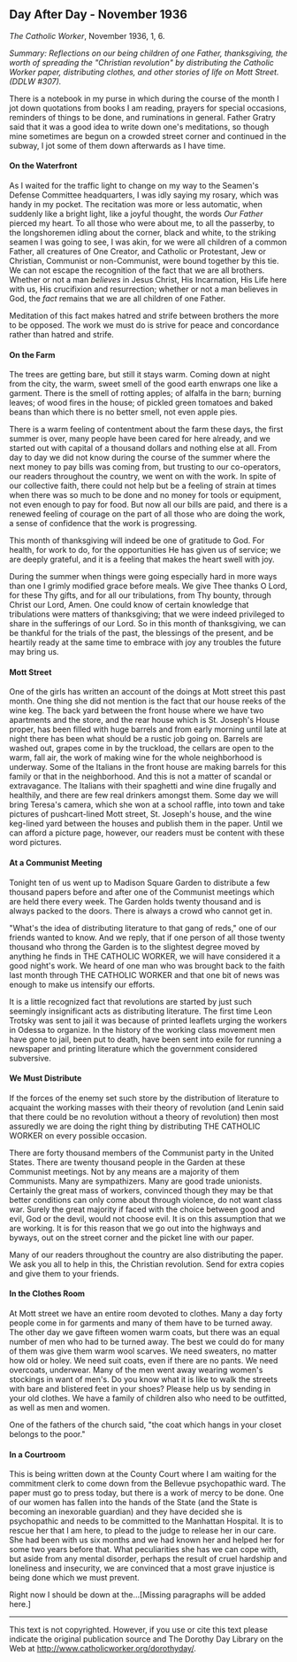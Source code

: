 ## Day After Day - November 1936

*The Catholic Worker*, November 1936, 1, 6.

*Summary: Reflections on our being children of one Father, thanksgiving,
the worth of spreading the "Christian revolution" by distributing the
*Catholic Worker* paper, distributing clothes, and other stories of life
on Mott Street. (DDLW \#307).*

There is a notebook in my purse in which during the course of the month
I jot down quotations from books I am reading, prayers for special
occasions, reminders of things to be done, and ruminations in general.
Father Gratry said that it was a good idea to write down one's
meditations, so though mine sometimes are begun on a crowded street
corner and continued in the subway, I jot some of them down afterwards
as I have time.

#### On the Waterfront

As I waited for the traffic light to change on my way to the Seamen's
Defense Committee headquarters, I was idly saying my rosary, which was
handy in my pocket. The recitation was more or less automatic, when
suddenly like a bright light, like a joyful thought, the words *Our
Father* pierced my heart. To all those who were about me, to all the
passerby, to the longshoremen idling about the corner, black and white,
to the striking seamen I was going to see, I was akin, for we were all
children of a common Father, all creatures of One Creator, and Catholic
or Protestant, Jew or Christian, Communist or non-Communist, were bound
together by this tie. We can not escape the recognition of the fact that
we are all brothers. Whether or not a man *believes* in Jesus Christ,
His Incarnation, His Life here with us, His crucifixion and
resurrection; whether or not a man believes in God, the *fact* remains
that we are all children of one Father.

Meditation of this fact makes hatred and strife between brothers the
more to be opposed. The work we must do is strive for peace and
concordance rather than hatred and strife.

#### On the Farm

The trees are getting bare, but still it stays warm. Coming down at
night from the city, the warm, sweet smell of the good earth enwraps one
like a garment. There is the smell of rotting apples; of alfalfa in the
barn; burning leaves; of wood fires in the house; of pickled green
tomatoes and baked beans than which there is no better smell, not even
apple pies.

There is a warm feeling of contentment about the farm these days, the
first summer is over, many people have been cared for here already, and
we started out with capital of a thousand dollars and nothing else at
all. From day to day we did not know during the course of the summer
where the next money to pay bills was coming from, but trusting to our
co-operators, our readers throughout the country, we went on with the
work. In spite of our collective faith, there could not help but be a
feeling of strain at times when there was so much to be done and no
money for tools or equipment, not even enough to pay for food. But now
all our bills are paid, and there is a renewed feeling of courage on the
part of all those who are doing the work, a sense of confidence that the
work is progressing.

This month of thanksgiving will indeed be one of gratitude to God. For
health, for work to do, for the opportunities He has given us of
service; we are deeply grateful, and it is a feeling that makes the
heart swell with joy.

During the summer when things were going especially hard in more ways
than one I grimly modified grace before meals. We give Thee thanks O
Lord, for these Thy gifts, and for all our tribulations, from Thy
bounty, through Christ our Lord, Amen. One could know of certain
knowledge that tribulations were matters of thanksgiving; that we were
indeed privileged to share in the sufferings of our Lord. So in this
month of thanksgiving, we can be thankful for the trials of the past,
the blessings of the present, and be heartily ready at the same time to
embrace with joy any troubles the future may bring us.

#### Mott Street

One of the girls has written an account of the doings at Mott street
this past month. One thing she did not mention is the fact that our
house reeks of the wine keg. The back yard between the front house where
we have two apartments and the store, and the rear house which is St.
Joseph's House proper, has been filled with huge barrels and from early
morning until late at night there has been what should be a rustic job
going on. Barrels are washed out, grapes come in by the truckload, the
cellars are open to the warm, fall air, the work of making wine for the
whole neighborhood is underway. Some of the Italians in the front house
are making barrels for this family or that in the neighborhood. And this
is not a matter of scandal or extravagance. The Italians with their
spaghetti and wine dine frugally and healthily, and there are few real
drinkers amongst them. Some day we will bring Teresa's camera, which she
won at a school raffle, into town and take pictures of pushcart-lined
Mott street, St. Joseph's house, and the wine keg-lined yard between the
houses and publish them in the paper. Until we can afford a picture
page, however, our readers must be content with these word pictures.

#### At a Communist Meeting

Tonight ten of us went up to Madison Square Garden to distribute a few
thousand papers before and after one of the Communist meetings which are
held there every week. The Garden holds twenty thousand and is always
packed to the doors. There is always a crowd who cannot get in.

"What's the idea of distributing literature to that gang of reds," one
of our friends wanted to know. And we reply, that if one person of all
those twenty thousand who throng the Garden is to the slightest degree
moved by anything he finds in THE CATHOLIC WORKER, we will have
considered it a good night's work. We heard of one man who was brought
back to the faith last month through THE CATHOLIC WORKER and that one
bit of news was enough to make us intensify our efforts.

It is a little recognized fact that revolutions are started by just such
seemingly insignificant acts as distributing literature. The first time
Leon Trotsky was sent to jail it was because of printed leaflets urging
the workers in Odessa to organize. In the history of the working class
movement men have gone to jail, been put to death, have been sent into
exile for running a newspaper and printing literature which the
government considered subversive.

#### We Must Distribute

If the forces of the enemy set such store by the distribution of
literature to acquaint the working masses with their theory of
revolution (and Lenin said that there could be no revolution without a
theory of revolution) then most assuredly we are doing the right thing
by distributing THE CATHOLIC WORKER on every possible occasion.

There are forty thousand members of the Communist party in the United
States. There are twenty thousand people in the Garden at these
Communist meetings. Not by any means are a majority of them Communists.
Many are sympathizers. Many are good trade unionists. Certainly the
great mass of workers, convinced though they may be that better
conditions can only come about through violence, do not want class war.
Surely the great majority if faced with the choice between good and
evil, God or the devil, would not choose evil. It is on this assumption
that we are working. It is for this reason that we go out into the
highways and byways, out on the street corner and the picket line with
our paper.

Many of our readers throughout the country are also distributing the
paper. We ask you all to help in this, the Christian revolution. Send
for extra copies and give them to your friends.

#### In the Clothes Room

At Mott street we have an entire room devoted to clothes. Many a day
forty people come in for garments and many of them have to be turned
away. The other day we gave fifteen women warm coats, but there was an
equal number of men who had to be turned away. The best we could do for
many of them was give them warm wool scarves. We need sweaters, no
matter how old or holey. We need suit coats, even if there are no pants.
We need overcoats, underwear. Many of the men went away wearing women's
stockings in want of men's. Do you know what it is like to walk the
streets with bare and blistered feet in your shoes? Please help us by
sending in your old clothes. We have a family of children also who need
to be outfitted, as well as men and women.

One of the fathers of the church said, "the coat which hangs in your
closet belongs to the poor."

#### In a Courtroom

This is being written down at the County Court where I am waiting for
the commitment clerk to come down from the Bellevue psychopathic ward.
The paper must go to press today, but there is a work of mercy to be
done. One of our women has fallen into the hands of the State (and the
State is becoming an inexorable guardian) and they have decided she is
psychopathic and needs to be committed to the Manhattan Hospital. It is
to rescue her that I am here, to plead to the judge to release her in
our care. She had been with us six months and we had known her and
helped her for some two years before that. What peculiarities she has we
can cope with, but aside from any mental disorder, perhaps the result of
cruel hardship and loneliness and insecurity, we are convinced that a
most grave injustice is being done which we must prevent.

Right now I should be down at the…[Missing paragraphs will be added
here.]

* * * * *

This text is not copyrighted. However, if you use or cite this text
please indicate the original publication source and The Dorothy Day
Library on the Web at http://www.catholicworker.org/dorothyday/.
